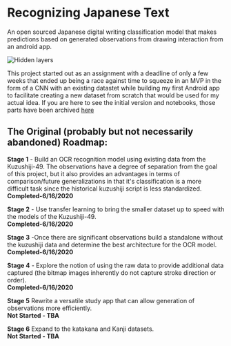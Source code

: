 # Recognizing Japanese Text

An open sourced Japanese digital writing classification model that makes predictions based on generated observations from drawing interaction from an android app.

<img src="mod4/project/img/hidden_layers/transferlearning_custom/customhl4_social.png" alt="Hidden layers"></img>

This project started out as an assignment with a deadline of only a few weeks that ended up being a race against time to squeeze in an MVP in the form of a CNN with an existing datastet while building my first Android app to facilitate creating a new dataset from scratch that would be used for my actual idea. If you are here to see the initial version and notebooks, those parts have been archived [here](/mod4project)

## The Original (probably but not necessarily abandoned) Roadmap:
**Stage 1** - Build an OCR recognition model using existing data from the Kuzushiji-49. The observations have a degree of separation from the goal of this project, but it also provides an advantages in terms of comparison/future generalizations in that it's classification is a more difficult task since the historical kuzushiji script is less standardized.<br>**Completed-6/16/2020**

**Stage 2** - Use transfer learning to bring the smaller dataset up to speed with the models of the Kuzushiji-49.<br>**Completed-6/16/2020**

**Stage 3** -Once there are significant observations build a standalone without the kuzushiji data and determine the best architecture for the OCR model.<br>**Completed-6/16/2020**

**Stage 4** -  Explore the notion of using the raw data to provide additional data captured (the bitmap images inherently do not capture stroke direction or order).<br>**Completed-6/16/2020**

**Stage 5** Rewrite a versatile study app that can allow generation of observations more efficiently.<br>**Not Started - TBA**

**Stage 6** Expand to the katakana and Kanji datasets.<br>**Not Started - TBA**
